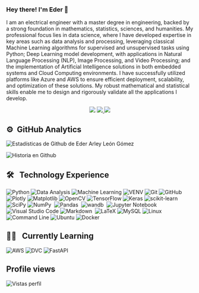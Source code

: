
### Hey there! I'm Eder 👋

I am an electrical engineer with a master degree in engineering, backed by a strong foundation in mathematics, statistics, sciences, and humanities. My professional focus lies in data science, where I have developed expertise in key areas such as data analysis and processing, leveraging classical Machine Learning algorithms for supervised and unsupervised tasks using Python; Deep Learning model development, with applications in Natural Language Processing (NLP), Image Processing, and Video Processing; and the implementation of Artificial Intelligence solutions in both embedded systems and Cloud Computing environments. I have successfully utilized platforms like Azure and AWS to ensure efficient deployment, scalability, and optimization of these solutions. My robust mathematical and statistical skills enable me to design and rigorously validate all the applications I develop.

<p align="center">
<a href="https://www.linkedin.com/in/ealeongomez/"><img src="https://img.shields.io/badge/-Eder%20Arley%20León%20Gómez-0077B5?style=flat-square&logo=Linkedin&logoColor=white"/></a>  <a href="mailto:ealeongomez@gmail.com"><img src="https://img.shields.io/badge/-ealeongomez@gmail.com-D14836?style=flat-square&logo=Gmail&logoColor=white"/ </a> <a href="https://twitter.com/eder_arley"><img src="https://img.shields.io/badge/-@eder_arley-0077B5?style=flat-square&logo=Twitter&logoColor=white"/></a>
</p>


## ⚙️ &nbsp;GitHub Analytics

![Estadísticas de Github de Eder Arley León Gómez](https://github-readme-stats.vercel.app/api?username=ealeongomez&count_private=true&show_icons=true&theme=radical&hide_rank=false)

![Historia en Github](http://github-profile-summary-cards.vercel.app/api/cards/profile-details?username=ealeongomez&theme=nightowl&hide_border=false)

## 🛠 &nbsp; Technology Experience

![Python](https://img.shields.io/badge/-Python-3670A0?style=for-the-badge&logo=python&logoColor=ffdd54)
![Data Analysis](https://img.shields.io/badge/-Data_analysis-informational?style=for-the-badge&logo=GooglePodcasts&logoColor=white&color=FFC98B)
![Machine Learning](https://img.shields.io/badge/-Machine_Learning-informational?style=for-the-badge&logo=AIOHTTP&logoColor=white&color=FFB284)
![VENV](https://img.shields.io/badge/-🛠%20VENV-3CE32E?style=for-the-badge)
![Git](https://img.shields.io/badge/git-%23F05033.svg?style=for-the-badge&logo=git&logoColor=white)
![GitHub](https://img.shields.io/badge/-GitHub-05122A?style=for-the-badge&logo=github)&nbsp;
![Plotly](https://img.shields.io/badge/Plotly-%233F4F75.svg?style=for-the-badge&logo=plotly&logoColor=white)
![Matplotlib](https://img.shields.io/badge/Matplotlib-%23ffffff.svg?style=for-the-badge&logo=Matplotlib&logoColor=black)
![OpenCV](https://img.shields.io/badge/opencv-%23white.svg?style=for-the-badge&logo=opencv&logoColor=white)
![TensorFlow](https://img.shields.io/badge/TensorFlow-%23FF6F00.svg?style=for-the-badge&logo=TensorFlow&logoColor=white)
![Keras](https://img.shields.io/badge/Keras-%23D00000.svg?style=for-the-badge&logo=Keras&logoColor=white)
![scikit-learn](https://img.shields.io/badge/scikit--learn-%23F7931E.svg?style=for-the-badge&logo=scikit-learn&logoColor=white)
![SciPy](https://img.shields.io/badge/SciPy-%230C55A5.svg?style=for-the-badge&logo=scipy&logoColor=%white)
![NumPy](https://img.shields.io/badge/numpy%20-%23013243.svg?&style=for-the-badge&logo=numpy&logoColor=white)&nbsp;
![Pandas](https://img.shields.io/badge/pandas%20-%23150458.svg?&style=for-the-badge&logo=pandas&logoColor=white)&nbsp;
![wandb](https://img.shields.io/badge/-Weights%20&%20Biases-000?style=for-the-badge&logo=weightsandbiases)&nbsp;
![Jupyter Notebook](https://img.shields.io/badge/jupyter-%23FA0F00.svg?style=for-the-badge&logo=jupyter&logoColor=white)
![Visual Studio Code](https://img.shields.io/badge/Visual%20Studio%20Code-0078d7.svg?style=for-the-badge&logo=visual-studio-code&logoColor=white)
![Markdown](https://img.shields.io/badge/-Markdown-05122A?style=for-the-badge&logo=markdown)&nbsp;
![LaTeX](https://img.shields.io/badge/latex-%23008080.svg?style=for-the-badge&logo=latex&logoColor=white)
![MySQL](https://img.shields.io/badge/mysql-%2300f.svg?style=for-the-badge&logo=mysql&logoColor=white)
![Linux](https://img.shields.io/badge/Linux-FCC624?style=for-the-badge&logo=linux&logoColor=black)
![Command Line](https://img.shields.io/badge/-Command_line_interface-informational?style=for-the-badge&logo=windowsterminal&logoColor=white&color=4D4D4D)
![Ubuntu](https://img.shields.io/badge/Ubuntu-E95420?style=for-the-badge&logo=ubuntu&logoColor=white)
![Docker](https://img.shields.io/badge/docker-%230db7ed.svg?style=for-the-badge&logo=docker&logoColor=white)


## 👨‍🎓 &nbsp; Currently Learning
![AWS](https://img.shields.io/badge/AWS-%23FF9900.svg?style=for-the-badge&logo=amazon-aws&logoColor=white)
![DVC](https://img.shields.io/badge/-DVC-000?style=for-the-badge&logo=dvc)
![FastAPI](https://img.shields.io/badge/FastAPI-005571?style=for-the-badge&logo=fastapi)


## Profile views
![Vistas perfil](https://komarev.com/ghpvc/?username=ealeongomez&amp;style=for-the-badge&amp;color=55acb7&amp;label=VISITANTES)
